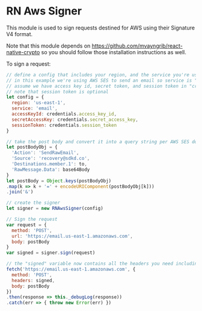 # RN Aws Signer

This module is used to sign requests destined for AWS using their Signature V4 format.

Note that this module depends on https://github.com/mvayngrib/react-native-crypto so you should follow those installation instructions as well.

To sign a request:

```js
// define a config that includes your region, and the service you're using.  
// in this example we're using AWS SES to send an email so service is "email"
// assume we have access key id, secret token, and session token in "credentials" object
// note that session token is optional
let config = {
  region: 'us-east-1',
  service: 'email',
  accessKeyId: credentials.access_key_id,
  secretAccessKey: credentials.secret_access_key,
  sessionToken: credentials.session_token
}

// take the post body and convert it into a query string per AWS SES docs
let postBodyObj = {
  'Action': 'SendRawEmail',
  'Source': 'recovery@sdkd.co',
  'Destinations.member.1': to,
  'RawMessage.Data': base64Body
}
let postBody = Object.keys(postBodyObj)
.map(k => k + '=' + encodeURIComponent(postBodyObj[k]))
.join('&')

// create the signer 
let signer = new RNAwsSigner(config)

// Sign the request
var request = {
  method: 'POST',
  url: 'https://email.us-east-1.amazonaws.com',
  body: postBody
}
var signed = signer.sign(request)

// the "signed" variable now contains all the headers you need including the AWS security signature header.  You could use the "fetch" command below to send an email using SES, for example.
fetch('https://email.us-east-1.amazonaws.com', {
  method: 'POST',
  headers: signed,
  body: postBody
})
.then(response => this._debugLog(response))
.catch(err => { throw new Error(err) })
```